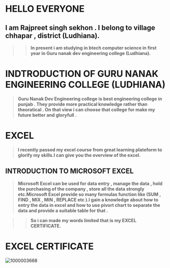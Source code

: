 # **HELLO EVERYONE** 

## **I am Rajpreet singh sekhon . I belong to village chhapar , district (Ludhiana)**.

>>**In present i am studying in btech computer science in first year in Guru nanak dev engineering college (Ludhiana).**

# **INDTRODUCTION OF GURU NANAK ENGINEERING COLLEGE (LUDHIANA)**

>**Guru Nanak Dev Engineering college is best engineering college in punjab . They provide more practical knowledge rather than theoratical . On that view i can choose that college for make my future better and gloryfull .**

# **EXCEL** 

>**I recently passed my excel course from great learning plateform to glorify my skills.I can give you the overview of the excel.**

## **INTRODUCTION TO MICROSOFT EXCEL**

>**Microsoft Excel can be used for data entry , manage the data , hold the purchasing of the company , store all the data strongly etc.Microsoft Excel provide so many formulas function like (SUM , FIND , MIX , MIN , REPLACE etc ).I gain a knowledge about how to entry the data in excel and how to use pivort chart to separate  the data and provide a suitable table for that .**

>>**So i can made my words limited that is my EXCEL CERTIFICATE.**

# **EXCEL CERTIFICATE**


![1000003668](https://github.com/user-attachments/assets/d49bd31d-90e7-4f43-9077-460aaa9b8242)
